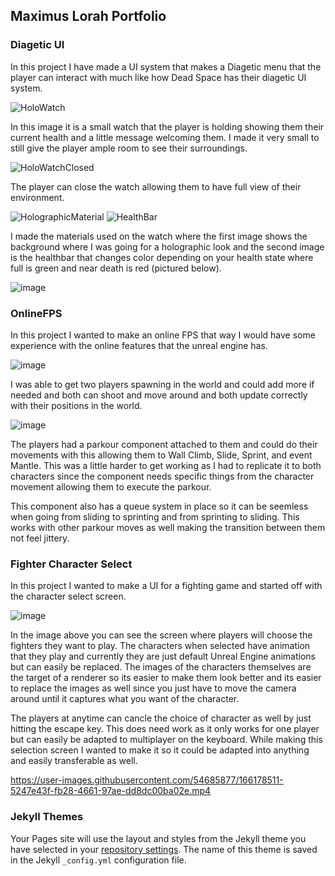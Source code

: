 ## Maximus Lorah Portfolio

### Diagetic UI

In this project I have made a UI system that makes a Diagetic menu that the player can interact with much like how Dead Space has their diagetic UI system.

![HoloWatch](https://user-images.githubusercontent.com/54685877/153337999-712e5b08-1df1-42d8-8c66-68290842b3df.png)

In this image it is a small watch that the player is holding showing them their current health and a little message welcoming them. I made it very small to still give the player ample room to see their surroundings.

![HoloWatchClosed](https://user-images.githubusercontent.com/54685877/153338176-a287f5e5-230a-402a-a252-7254a4529e2f.png)

The player can close the watch allowing them to have full view of their environment.

![HolographicMaterial](https://user-images.githubusercontent.com/54685877/153338386-a8df2213-3cf0-4a35-8f6d-fc2989c43658.png)
![HealthBar](https://user-images.githubusercontent.com/54685877/153338513-9cb2030e-33ad-4c57-bae7-d1e13875c70e.png)

I made the materials used on the watch where the first image shows the background where I was going for a holographic look and the second image is the healthbar that changes color depending on your health state where full is green and near death is red (pictured below).

![image](https://user-images.githubusercontent.com/54685877/153338699-87c82709-1d71-402d-aa16-1218cd300067.png)


### OnlineFPS

In this project I wanted to make an online FPS that way I would have some experience with the online features that the unreal engine has. 

![image](https://user-images.githubusercontent.com/54685877/157775723-3c95b670-d093-4b20-a0aa-4609e1eaa66c.png)

I was able to get two players spawning in the world and could add more if needed and both can shoot and move around and both update correctly with their positions in the world.

![image](https://user-images.githubusercontent.com/54685877/157775879-b8e6cfd5-f6a3-44e1-9c4f-b5fd065b486e.png)

The players had a parkour component attached to them and could do their movements with this allowing them to Wall Climb, Slide, Sprint, and event Mantle. This was a little harder to get working as I had to replicate it to both characters since the component needs specific things from the character movement allowing them to execute the parkour.

This component also has a queue system in place so it can be seemless when going from sliding to sprinting and from sprinting to sliding. This works with other parkour moves as well making the transition between them not feel jittery.

### Fighter Character Select

In this project I wanted to make a UI for a fighting game and started off with the character select screen.

![image](https://user-images.githubusercontent.com/54685877/166177982-2428dfd6-4469-4cfb-9859-a2ecc02d35ad.png)

In the image above you can see the screen where players will choose the fighters they want to play. The characters when selected have animation that they play and currently they are just default Unreal Engine animations but can easily be replaced. The images of the characters themselves are the target of a renderer so its easier to make them look better and its easier to replace the images as well since you just have to move the camera around until it captures what you want of the character.

The players at anytime can cancle the choice of character as well by just hitting the escape key. This does need work as it only works for one player but can easily be adapted to multiplayer on the keyboard. While making this selection screen I wanted to make it so it could be adapted into anything and easily transferable as well.

https://user-images.githubusercontent.com/54685877/166178511-5247e43f-fb28-4661-97ae-dd8dc00ba02e.mp4

### Jekyll Themes

Your Pages site will use the layout and styles from the Jekyll theme you have selected in your [repository settings](https://github.com/GoGetAVegan/GoGetAVegan.github.io/settings/pages). The name of this theme is saved in the Jekyll `_config.yml` configuration file.
